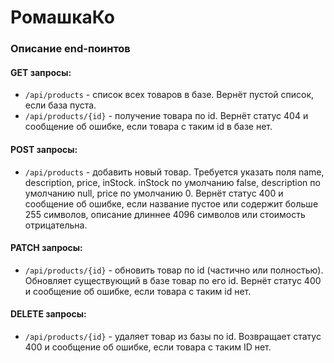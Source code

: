 # РомашкаКо

### Описание end-поинтов
#### GET запросы:

* `/api/products` - список всех товаров в базе. Вернёт пустой список, если база пуста.
* `/api/products/{id}` - получение товара по id. Вернёт статус 404 и сообщение об ошибке, если товара с таким id в 
базе нет.

#### POST запросы:

* `/api/products` - добавить новый товар. Требуется указать поля name, description, price, inStock. inStock по умолчанию
false, description по умолчанию null, price по умолчанию 0. Вернёт статус 400 и сообщение об ошибке, если название
пустое или содержит больше 255 символов, описание длиннее 4096 символов или стоимость отрицательна.

#### PATCH запросы:

* `/api/products/{id}` - обновить товар по id (частично или полностью). Обновляет существующий в базе товар по его id. 
Вернёт статус 400 и сообщение об ошибке, если товара с таким id нет.

#### DELETE запросы:

* `/api/products/{id}` - удаляет товар из базы по id. Возвращает статус 400 и сообщение об ошибке, если товара с таким
ID нет.

